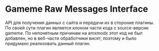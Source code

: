 # Gameme Raw Messages Interface

API для получения данных с сайта и передачи их в стороние плагины.
По своей сути плагин является клоном части кода с source-версии gameme.
По непонятным причинам на amxmodx этот код не был добавлен, но в веб-части обработчики висят, поэтому и было придумано реализовать данный плагин.
